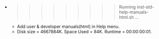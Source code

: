 * >>>>>>>>> Running inst-std-help-manuals-html.sh ...
  * Add user & developer manuals(html) in Help menu.
  * Disk size = 4667884K. Space Used = 84K. Runtime = 00:00:00:01.
